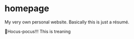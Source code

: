# homepage

My very own personal website. Basically this is just a résumé.

🧙Hocus-pocus!!!
This is treaning
